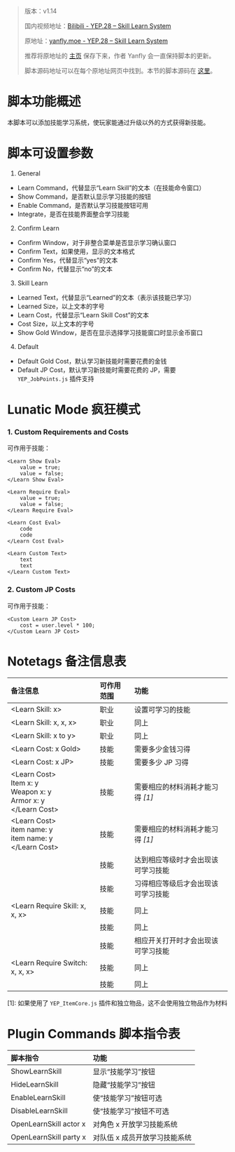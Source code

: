 > 版本：v1.14
>
> 国内视频地址：[Bilibili - YEP.28 – Skill Learn System](https://www.bilibili.com/video/av3174787/#page=33)
>
> 原地址：[yanfly.moe - YEP.28 – Skill Learn System](http://yanfly.moe/2015/11/07/yep-25-damage-core/)
> 
> 推荐将原地址的 [主页](http://yanfly.moe/yep/) 保存下来，作者 Yanfly 会一直保持脚本的更新。
> 
> 脚本源码地址可以在每个原地址网页中找到。本节的脚本源码在 [这里](https://www.dropbox.com/s/c5nn3gqsyzu71bu/YEP_SkillLearnSystem.js?dl=0)。

# 脚本功能概述

本脚本可以添加技能学习系统，使玩家能通过升级以外的方式获得新技能。

# 脚本可设置参数

1. General

- Learn Command，代替显示“Learn Skill”的文本（在技能命令窗口）
- Show Command，是否默认显示学习技能的按钮
- Enable Command，是否默认学习技能按钮可用
- Integrate，是否在技能界面整合学习技能

2. Confirm Learn

- Confirm Window，对于非整合菜单是否显示学习确认窗口
- Confirm Text，如果使用，显示的文本格式
- Confirm Yes，代替显示“yes”的文本
- Confirm No，代替显示“no”的文本

3. Skill Learn

- Learned Text，代替显示“Learned”的文本（表示该技能已学习）
- Learned Size，以上文本的字号
- Learn Cost，代替显示“Learn Skill Cost”的文本
- Cost Size，以上文本的字号
- Show Gold Window，是否在显示选择学习技能窗口时显示金币窗口

4. Default

- Default Gold Cost，默认学习新技能时需要花费的金钱
- Default JP Cost，默认学习新技能时需要花费的 JP，需要 `YEP_JobPoints.js` 插件支持

# Lunatic Mode 疯狂模式

### 1. Custom Requirements and Costs

可作用于技能：
```
<Learn Show Eval>
    value = true;
    value = false;
</Learn Show Eval>

<Learn Require Eval>
    value = true;
    value = false;
</Learn Require Eval>

<Learn Cost Eval>
    code
    code
</Learn Cost Eval>

<Learn Custom Text>
    text
    text
</Learn Custom Text>
```

### 2. Custom JP Costs

可作用于技能：
```
<Custom Learn JP Cost>
    cost = user.level * 100;
</Custom Learn JP Cost>
```

# Notetags 备注信息表

备注信息|可作用范围|功能
:-|:-|:-
&lt;Learn Skill: x>|职业|设置可学习的技能
&lt;Learn Skill: x, x, x>|职业|同上
&lt;Learn Skill: x to y>|职业|同上
&lt;Learn Cost: x Gold>|技能|需要多少金钱习得
&lt;Learn Cost: x JP>|技能|需要多少 JP 习得
&lt;Learn Cost><br>Item x: y<br>Weapon x: y<br>Armor x: y<br>&lt;/Learn Cost>|技能|需要相应的材料消耗才能习得 *[1]*
&lt;Learn Cost><br>item name: y<br>item name: y<br>&lt;/Learn Cost>|技能|需要相应的材料消耗才能习得 *[1]*
<Learn Require Level: x>|技能|达到相应等级时才会出现该可学习技能
<Learn Require Skill: x>|技能|习得相应等级后才会出现该可学习技能
<Learn Require Skill: x, x, x>|技能|同上
<Learn Require Skill: x to y>|技能|同上
<Learn Require Switch: x>|技能|相应开关打开时才会出现该可学习技能
<Learn Require Switch: x, x, x>|技能|同上
<Learn Require Switch: x to y>|技能|同上

\[1]: 如果使用了 `YEP_ItemCore.js` 插件和独立物品，这不会使用独立物品作为材料


# Plugin Commands 脚本指令表

脚本指令|功能
:-|:-
ShowLearnSkill            |显示“技能学习”按钮
HideLearnSkill            |隐藏“技能学习”按钮
EnableLearnSkill          |使“技能学习”按钮可选
DisableLearnSkill         |使“技能学习”按钮不可选
OpenLearnSkill actor x    |对角色 x 开放学习技能系统
OpenLearnSkill party x    |对队伍 x 成员开放学习技能系统
